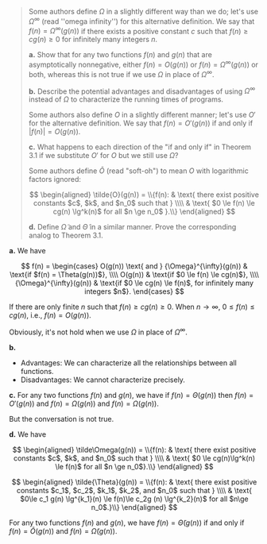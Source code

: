 > Some authors define $\Omega$ in a slightly different way than we do; let's use ${\Omega}^{\infty}$ (read ''omega infinity'') for this alternative definition. We say that $f(n) = {\Omega}^{\infty}(g(n))$ if there exists a positive constant $c$ such that $f(n) \ge cg(n) \ge 0$ for infinitely many integers $n$.
>
> **a.** Show that for any two functions $f(n)$ and $g(n)$ that are asymptotically nonnegative, either $f(n) = O(g(n))$ or $f(n) = {\Omega}^{\infty}(g(n))$ or both, whereas this is not true if we use $\Omega$ in place of ${\Omega}^{\infty}$.
>
> **b.** Describe the potential advantages and disadvantages of using ${\Omega}^{\infty}$ instead of $\Omega$ to characterize the running times of programs.
>
> Some authors also define $O$ in a slightly different manner; let's use $O'$ for the alternative definition. We say that $f(n) = O'(g(n))$ if and only if $|f(n)| = O(g(n))$.
>
> **c.** What happens to each direction of the "if and only if" in Theorem 3.1 if we substitute $O'$ for $O$ but we still use $\Omega$?
>
> Some authors define $\tilde O$ (read "soft-oh") to mean $O$ with logarithmic factors ignored:
>
> $$
> \begin{aligned}
> \tilde{O}(g(n)) = 
>  \\{f(n): & \text{ there exist positive constants $c$, $k$, and $n_0$ such that } \\\\
>           & \text{ $0 \le f(n) \le cg(n) \lg^k(n)$ for all $n \ge n_0$ }.\\}
> \end{aligned}
> $$
> 
> **d.** Define $\tilde\Omega$ and $\tilde\Theta$ in a similar manner. Prove the corresponding analog to Theorem 3.1.

**a.** We have

$$
f(n) = 
\begin{cases}
O(g(n)) \text{ and } {\Omega}^{\infty}(g(n)) & \text{if $f(n) = \Theta(g(n))$}, \\\\
                                     O(g(n)) & \text{if $0 \le f(n) \le cg(n)$}, \\\\
                     {\Omega}^{\infty}(g(n)) & \text{if $0 \le cg(n) \le f(n)$, for infinitely many integers $n$}.
\end{cases}
$$

If there are only finite $n$ such that $f(n) \ge cg(n) \ge 0$. When $n \to \infty$, $0 \le f(n) \le cg(n)$, i.e., $f(n) = O(g(n))$.
    
Obviously, it's not hold when we use $\Omega$ in place of ${\Omega}^{\infty}$.

**b.** 

- Advantages: We can characterize all the relationships between all functions.
- Disadvantages: We cannot characterize precisely.

**c.** For any two functions $f(n)$ and $g(n)$, we have if $f(n) = \Theta(g(n))$ then $f(n) = O'(g(n))$ and $f(n) = \Omega(g(n))$ and $f(n) = \Omega(g(n))$.

But the conversation is not true.
    
**d.** We have 

$$
\begin{aligned}
\tilde\Omega(g(n)) = \\{f(n): 
    & \text{ there exist positive constants $c$, $k$, and $n_0$ such that } \\\\
    & \text{ $0 \le cg(n)\lg^k(n) \le f(n)$ for all $n \ge n_0$}.\\}
\end{aligned}
$$

$$
\begin{aligned}
\tilde{\Theta}(g(n)) = \\{f(n): 
  & \text{ there exist positive constants $c_1$, $c_2$, $k_1$, $k_2$, and $n_0$ such that } \\\\
  & \text{ $0\le c_1 g(n) \lg^{k_1}(n) \le f(n)\le c_2g (n) \lg^{k_2}(n)$ for all $n\ge n_0$.}\\}
\end{aligned}
$$

For any two functions $f(n)$ and $g(n)$, we have $f(n) = \tilde\Theta(g(n))$ if and only if $f(n) = \tilde O(g(n))$ and $f(n) = \tilde\Omega(g(n))$.
